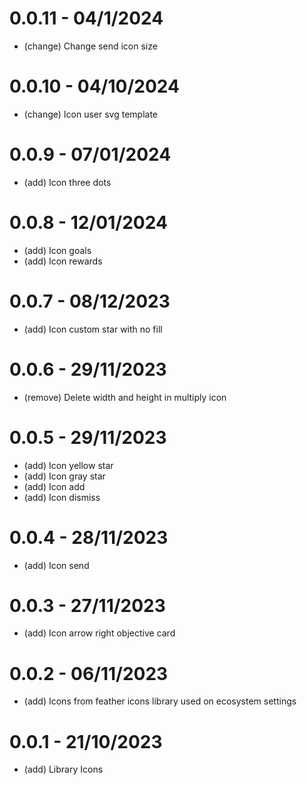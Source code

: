 # 0.0.11 - 04/1/2024
* (change) Change send icon size

# 0.0.10 - 04/10/2024
* (change) Icon user svg template 

# 0.0.9 - 07/01/2024
* (add) Icon three dots

# 0.0.8 - 12/01/2024
* (add) Icon goals
* (add) Icon rewards 

# 0.0.7 - 08/12/2023
* (add) Icon custom star with no fill

# 0.0.6 - 29/11/2023
* (remove) Delete width and height in multiply icon

# 0.0.5 - 29/11/2023
* (add) Icon yellow star
* (add) Icon gray star
* (add) Icon add
* (add) Icon dismiss

# 0.0.4 - 28/11/2023
* (add) Icon send

# 0.0.3 - 27/11/2023
* (add) Icon arrow right objective card 

# 0.0.2 - 06/11/2023
* (add) Icons from feather icons library used on ecosystem settings

# 0.0.1 - 21/10/2023
* (add) Library Icons
